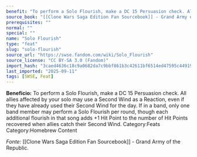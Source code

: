 ```yaml
---
benefit: "To perform a Solo Flourish, make a DC 15 Persuasion check. All allies affected by your solo may use a Second Wind as a Reaction, even if they have already used their Second Wind for the day. If in a band, only one band member may perform a Solo Flourish per round, though each additional flourish in that song adds +1 Hit Point to the number of Hit Points recovered when allies catch their Second Wind. Category:Feats Category:Homebrew Content"
source_book: "[[Clone Wars Saga Edition Fan Sourcebook]] - Grand Army of the Republic"
prerequisites: ""
normal: ""
special: ""
name: "Solo Flourish"
type: "feat"
slug: "solo-flourish"
source_url: "https://swse.fandom.com/wiki/Solo_Flourish"
source_license: "CC BY-SA 3.0 (Fandom)"
import_hash: "3caed4636c18c9a0682da7c9bbf861b3c42611bf6514ed47595c449197e5d031"
last_imported: "2025-09-11"
tags: [SWSE, Feat]
---
```

**Beneficio:** To perform a Solo Flourish, make a DC 15 Persuasion check. All allies affected by your solo may use a Second Wind as a Reaction, even if they have already used their Second Wind for the day. If in a band, only one band member may perform a Solo Flourish per round, though each additional flourish in that song adds +1 Hit Point to the number of Hit Points recovered when allies catch their Second Wind. Category:Feats Category:Homebrew Content

*Fonte:* [[Clone Wars Saga Edition Fan Sourcebook]] - Grand Army of the Republic.